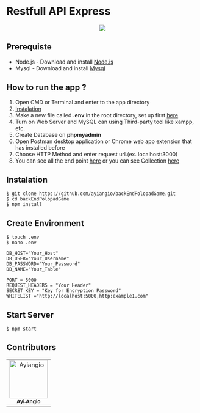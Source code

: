 # Restfull API Express


<p align="center">
  <a href="https://nodejs.org/">
    <img src="https://cdn-images-1.medium.com/max/871/1*d2zLEjERsrs1Rzk_95QU9A.png">
  </a>
</p>

## Prerequiste

- Node.js - Download and install [Node.js](https://nodejs.org/en/)
- Mysql - Download and install [Mysql](https://www.mysql.com/downloads/)

## How to run the app ?
1. Open CMD or Terminal and enter to the app directory
2. [Instalation](#Instalation)
3. Make a new file called **.env** in the root directory, set up first [here](#Create-Environment)
4. Turn on Web Server and MySQL can using Third-party tool like xampp, etc.
5. Create Database on **phpmyadmin**
6. Open Postman desktop application or Chrome web app extension that has installed before
7. Choose HTTP Method and enter request url.(ex. localhost:3000)
8. You can see all the end point [here](#Endpoint) or you can see Collection [here](https://www.getpostman.com/collections/6c31e2892c3173227763)

## Instalation

```
$ git clone https://github.com/ayiangio/backEndPolopadGame.git
$ cd backEndPolopadGame
$ npm install
```
## Create Environment
```
$ touch .env
$ nano .env
```
```
DB_HOST="Your_Host"
DB_USER="Your_Username"
DB_PASSWORD="Your_Password"
DB_NAME="Your_Table"

PORT = 5000
REQUEST_HEADERS = "Your Header"
SECRET_KEY = "Key for Encryption Password"
WHITELIST ="http://localhost:5000,http:example1.com"
```
## Start Server
```
$ npm start
```

## Contributors
<center>
  <table>
    <tr>
      <td align="center">
        <a href="https://github.com/ayiangio">
          <img width="100" src="https://avatars3.githubusercontent.com/u/15377357?s=460&v=4" alt="Ayiangio"><br/>
          <sub><b>Ayi Angio</b></sub>
        </a>
      </td>
    </tr>
  </table>
</center>